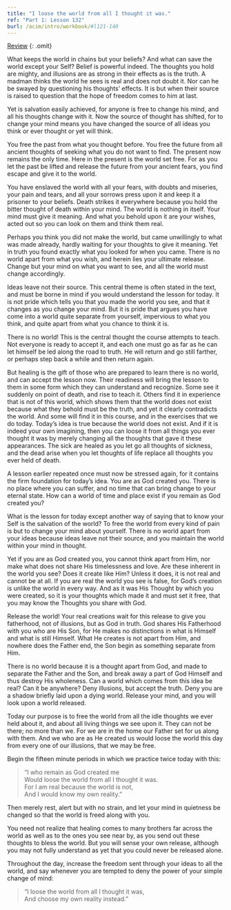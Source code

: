 ```yaml
---
title: "I loose the world from all I thought it was."
ref: "Part 1: Lesson 132"
burl: /acim/intro/workbook/#l121-140
---
```


<a class="hide-review" href="/acim/workbook/l146/#l132">Review</a>
{: .omit}

What keeps the world in chains but your beliefs? And what can save the
world except your Self? Belief is powerful indeed. The thoughts you hold
are mighty, and illusions are as strong in their effects as is the
truth. A madman thinks the world he sees is real and does not doubt it.
Nor can he be swayed by questioning his thoughts’ effects. It is but
when their source is raised to question that the hope of freedom comes
to him at last.

Yet is salvation easily achieved, for anyone is free to change his mind,
and all his thoughts change with it. Now the source of thought has
shifted, for to change your mind means you have changed the source of
all ideas you think or ever thought or yet will think.

You free the past from what you thought before. You free the future from
all ancient thoughts of seeking what you do not want to find. The present
now remains the only time. Here in the present is the world set free.
For as you let the past be lifted and release the future from your
ancient fears, you find escape and give it to the world.

You have enslaved the world with all your fears, with doubts and
miseries, your pain and tears, and all your sorrows press upon it and
keep it a prisoner to your beliefs. Death strikes it everywhere because
you hold the bitter thought of death within your mind. The world is
nothing in itself. Your mind must give it meaning. And what you behold
upon it are your wishes, acted out so you can look on them and think
them real.

Perhaps you think you did not make the world, but came unwillingly to
what was made already, hardly waiting for your thoughts to give it
meaning. Yet in truth you found exactly what you looked for when you
came. There is no world apart from what you wish, and herein lies your
ultimate release. Change but your mind on what you want to see, and all
the world must change accordingly.

Ideas leave not their source. This central theme is often stated in the
text, and must be borne in mind if you would understand the lesson for
today. It is not pride which tells you that you made the world you see,
and that it changes as you change your mind. But it is pride
that argues you have come into a world quite separate from yourself,
impervious to what you think, and quite apart from what you chance to
think it is.

There is no world! This is the central thought the course attempts to
teach. Not everyone is ready to accept it, and each one must go as far
as he can let himself be led along the road to truth. He will return and
go still farther, or perhaps step back a while and then return again.

But healing is the gift of those who are prepared to learn there is no
world, and can accept the lesson now. Their readiness will bring the
lesson to them in some form which they can understand and recognize.
Some see it suddenly on point of death, and rise to teach it. Others
find it in experience that is not of this world, which shows them that
the world does not exist because what they behold must be the truth, and
yet it clearly contradicts the world. And some will find it in this
course, and in the exercises that we do today. Today’s idea is true
because the world does not exist. And if it is indeed your own
imagining, then you can loose it from all things you ever thought it was
by merely changing all the thoughts that gave it these appearances. The
sick are healed as you let go all thoughts of sickness, and the dead
arise when you let thoughts of life replace all thoughts you ever held
of death.

A lesson earlier repeated once must now be stressed again, for it
contains the firm foundation for today’s idea. You are as God created
you. There is no place where you can suffer, and no time that can bring
change to your eternal state. How can a world of time and place exist if
you remain as God created you?

What is the lesson for today except another way of saying that to know
your Self is the salvation of the world? To free the world from every
kind of pain is but to change your mind about yourself. There is no world
apart from your ideas because ideas leave not their source, and you
maintain the world within your mind in thought.

Yet if you are as God created you, you cannot think apart from Him, nor
make what does not share His timelessness and love. Are these inherent
in the world you see? Does it create like Him? Unless it does, it is not
real and cannot be at all. If you are real the world you see is false,
for God’s creation is unlike the world in every way. And as it was His
Thought by which you were created, so it is your thoughts which made it
and must set it free, that you may know the Thoughts
you share with God.

Release the world! Your real creations wait for this release to give you
fatherhood, not of illusions, but as God in truth. God shares His
Fatherhood with you who are His Son, for He makes no distinctions in
what is Himself and what is still Himself. What He creates is not apart
from Him, and nowhere does the Father end, the Son begin as something
separate from Him.

There is no world because it is a thought apart from God, and made to
separate the Father and the Son, and break away a part of God Himself
and thus destroy His wholeness. Can a world which comes from this idea
be real? Can it be anywhere? Deny illusions, but accept the truth. Deny
you are a shadow briefly laid upon a dying world. Release your mind, and
you will look upon a world released.

Today our purpose is to free the world from all the idle thoughts we
ever held about it, and about all living things we see upon it. They can
not be there; no more than we. For we are in the home our Father set for
us along with them. And we who are as He created us would loose the
world this day from every one of our illusions, that we may be free.

Begin the fifteen minute periods in which we practice twice today with
this:

> “I who remain as God created me<br/>
> Would loose the world from all I thought it was.<br/>
> For I am real because the world is not,<br/>
> And I would know my own reality.”

Then merely rest, alert but with no strain, and let your mind in
quietness be changed so that the world is freed along with you.

You need not realize that healing comes to many brothers far across the
world as well as to the ones you see near by, as you send out these
thoughts to bless the world. But you will sense your own release,
although you may not fully understand as yet that you could never be
released alone.

Throughout the day, increase the freedom sent through your ideas to all
the world, and say whenever you are tempted to deny the power of your
simple change of mind:

> “I loose the world from all I thought it was,<br/>
> And choose my own reality instead.”

